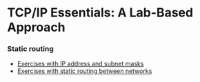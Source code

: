 # TCP/IP Essentials: A Lab-Based Approach

### Static routing

* [Exercises with IP address and subnet masks](routing-subnet.md)
* [Exercises with static routing between networks](routing-between.md)
